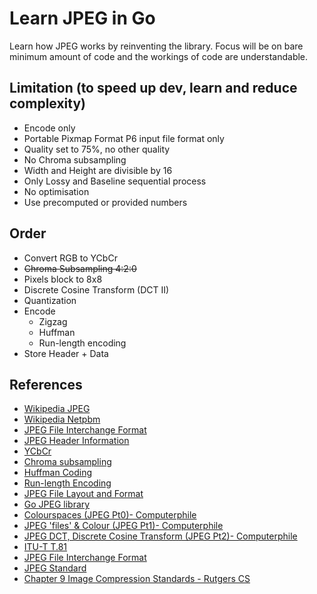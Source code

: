 # Learn JPEG in Go

Learn how JPEG works by reinventing the library. Focus will be on bare minimum amount of code and the workings of code are understandable.

## Limitation (to speed up dev, learn and reduce complexity)

* Encode only
* Portable Pixmap Format P6 input file format only
* Quality set to 75%, no other quality
* No Chroma subsampling
* Width and Height are divisible by 16
* Only Lossy and Baseline sequential process
* No optimisation
* Use precomputed or provided numbers

## Order

* Convert RGB to YCbCr
* ~~Chroma Subsampling 4:2:0~~
* Pixels block to 8x8
* Discrete Cosine Transform (DCT II)
* Quantization
* Encode
    * Zigzag
    * Huffman
    * Run-length encoding
* Store Header + Data

## References 

* [Wikipedia JPEG](https://en.wikipedia.org/wiki/JPEG)
* [Wikipedia Netpbm](https://en.wikipedia.org/wiki/Netpbm)
* [JPEG File Interchange Format](https://en.wikipedia.org/wiki/JPEG_File_Interchange_Format)
* [JPEG Header Information](http://www.geocities.ws/crestwoodsdd/JPEG.htm)
* [YCbCr](https://en.wikipedia.org/wiki/YCbCr#JPEG_conversion)
* [Chroma subsampling](https://en.wikipedia.org/wiki/Chroma_subsampling#Sampling_systems_and_ratios)
* [Huffman Coding](https://en.wikipedia.org/wiki/Huffman_coding)
* [Run-length Encoding](https://en.wikipedia.org/wiki/Run-length_encoding)
* [JPEG File Layout and Format](http://vip.sugovica.hu/Sardi/kepnezo/JPEG%20File%20Layout%20and%20Format.htm)
* [Go JPEG library](https://golang.org/pkg/image/jpeg)
* [Colourspaces (JPEG Pt0)- Computerphile](https://www.youtube.com/watch?v=LFXN9PiOGtY)
* [JPEG 'files' & Colour (JPEG Pt1)- Computerphile](https://www.youtube.com/watch?v=n_uNPbdenRs)
* [JPEG DCT, Discrete Cosine Transform (JPEG Pt2)- Computerphile](https://www.youtube.com/watch?v=Q2aEzeMDHMA)
* [ITU-T T.81](https://www.w3.org/Graphics/JPEG/itu-t81.pdf)
* [JPEG File Interchange Format](https://www.w3.org/Graphics/JPEG/jfif3.pdf)
* [JPEG Standard](https://web.stanford.edu/class/ee398a/handouts/lectures/08-JPEG.pdf)
* [Chapter 9 Image Compression Standards - Rutgers CS](https://www.cs.rutgers.edu/~elgammal/classes/cs334/slide9_short.pdf)
